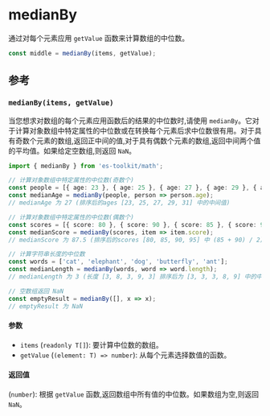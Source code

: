 # medianBy

通过对每个元素应用 `getValue` 函数来计算数组的中位数。

```typescript
const middle = medianBy(items, getValue);
```

## 参考

### `medianBy(items, getValue)`

当您想求对数组的每个元素应用函数后的结果的中位数时,请使用 `medianBy`。它对于计算对象数组中特定属性的中位数或在转换每个元素后求中位数很有用。对于具有奇数个元素的数组,返回正中间的值,对于具有偶数个元素的数组,返回中间两个值的平均值。如果给定空数组,则返回 `NaN`。

```typescript
import { medianBy } from 'es-toolkit/math';

// 计算对象数组中特定属性的中位数(奇数个)
const people = [{ age: 23 }, { age: 25 }, { age: 27 }, { age: 29 }, { age: 31 }];
const medianAge = medianBy(people, person => person.age);
// medianAge 为 27 (排序后的ages [23, 25, 27, 29, 31] 中的中间值)

// 计算对象数组中特定属性的中位数(偶数个)
const scores = [{ score: 80 }, { score: 90 }, { score: 85 }, { score: 95 }];
const medianScore = medianBy(scores, item => item.score);
// medianScore 为 87.5 (排序后的scores [80, 85, 90, 95] 中 (85 + 90) / 2)

// 计算字符串长度的中位数
const words = ['cat', 'elephant', 'dog', 'butterfly', 'ant'];
const medianLength = medianBy(words, word => word.length);
// medianLength 为 3 (长度 [3, 8, 3, 9, 3] 排序后为 [3, 3, 3, 8, 9] 中的中间值)

// 空数组返回 NaN
const emptyResult = medianBy([], x => x);
// emptyResult 为 NaN
```

#### 参数

- `items` (`readonly T[]`): 要计算中位数的数组。
- `getValue` (`(element: T) => number`): 从每个元素选择数值的函数。

#### 返回值

(`number`): 根据 `getValue` 函数,返回数组中所有值的中位数。如果数组为空,则返回 `NaN`。
